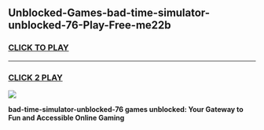
## Unblocked-Games-bad-time-simulator-unblocked-76-Play-Free-me22b
<h3>
<a href="https://premium76.site?title=bad-time-simulator-unblocked-76&ref=21A">CLICK TO PLAY</a></h3>
<hr>

<h3>
<a href="https://premium76.site?title=bad-time-simulator-unblocked-76&ref=21A">CLICK 2 PLAY</a>
  
</h3>

<a href="https://premium76.site?title=bad-time-simulator-unblocked-76&ref=21A"><img src="https://clearcache.store/games.png"></a>


**bad-time-simulator-unblocked-76 games unblocked: Your Gateway to Fun and Accessible Online Gaming**
